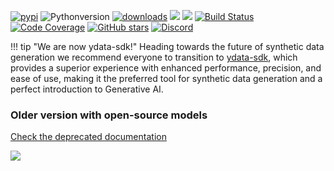 [![pypi](https://img.shields.io/pypi/v/ydata-sdk)](https://pypi.org/project/ydata-sdk)
![Pythonversion](https://img.shields.io/badge/python-3.9%20%7C%203.10%20%7C%203.11%20%7C%203.12-blue)
[![downloads](https://static.pepy.tech/badge/ydata-synthetic/month)](https://pepy.tech/project/ydata-synthetic)
![](https://img.shields.io/github/license/ydataai/ydata-synthetic)
![](https://img.shields.io/pypi/status/ydata-synthetic)
[![Build Status](https://github.com/ydataai/ydata-synthetic/actions/workflows/tests.yml/badge.svg?branch=master)](https://github.com/ydataai/ydata-synthetic/actions/workflows/tests.yml)
[![Code Coverage](https://codecov.io/gh/ydataai/ydata-synthetic/branch/master/graph/badge.svg?token=gMptB4YUnF)](https://codecov.io/gh/ydataai/ydata-synthetic)
[![GitHub stars](https://img.shields.io/github/stars/ydataai/ydata-synthetic?style=social)](https://github.com/ydataai/ydata-synthetic)
[![Discord](https://img.shields.io/discord/1037720091376238592?label=Discord&logo=Discord)](https://discord.com/invite/mw7xjJ7b7s)

!!! tip "We are now ydata-sdk!"
    Heading towards the future of synthetic data generation we recommend everyone to transition to [ydata-sdk](https://docs.sdk.ydata.ai/latest/), which provides a superior experience with enhanced performance, precision, and ease of use, making it the preferred tool for synthetic data generation and a perfect introduction to Generative AI. 


### Older version with open-source models
[Check the deprecated documentation](docs/getting-started/index.md)

<img referrerpolicy="no-referrer-when-downgrade" src="https://static.scarf.sh/a.png?x-pxid=dd69a9f9-0901-4cb4-9e56-b1e69877dca1" />